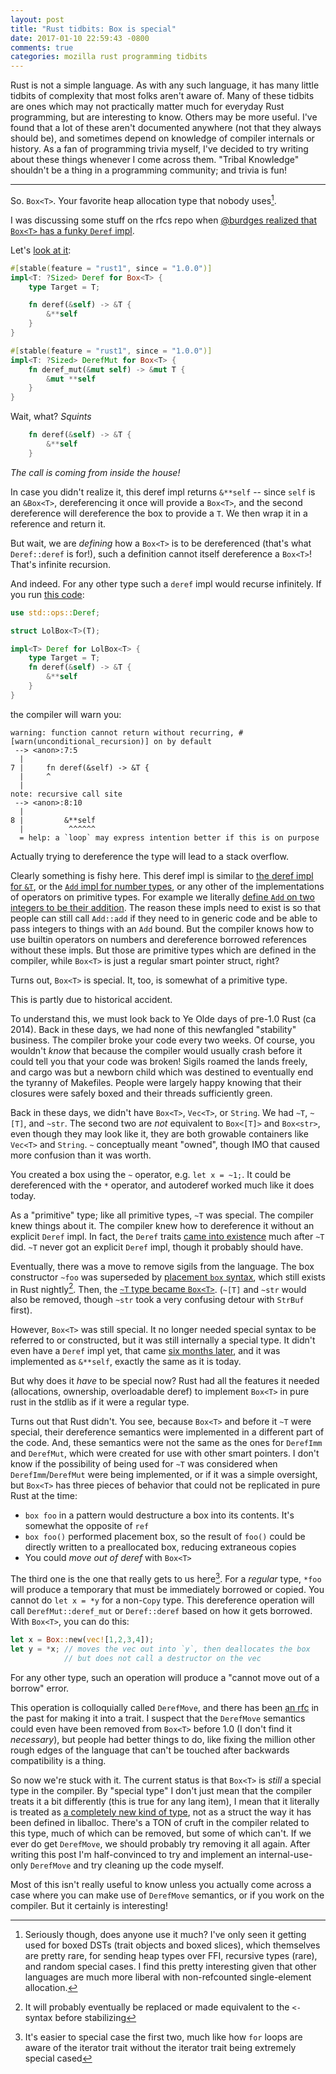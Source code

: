 ```yaml
---
layout: post
title: "Rust tidbits: Box is special"
date: 2017-01-10 22:59:43 -0800
comments: true
categories: mozilla rust programming tidbits
---
```


Rust is not a simple language. As with any such language, it has many little tidbits of complexity
that most folks aren't aware of. Many of these tidbits are ones which may not practically matter
much for everyday Rust programming, but are interesting to know. Others may be more useful. I've
found that a lot of these aren't documented anywhere (not that they always should be), and sometimes
depend on knowledge of compiler internals or history. As a fan of programming trivia myself, I've
decided to try writing about these things whenever I come across them. "Tribal Knowledge" shouldn't
be a thing in a programming community; and trivia is fun!


----------

So. `Box<T>`. Your favorite heap allocation type that nobody uses[^1].

I was discussing some stuff on the rfcs repo when
[@burdges realized that `Box<T>` has a funky `Deref` impl][rfcs-impl].

Let's [look at it][deref-impl]:

```rust
#[stable(feature = "rust1", since = "1.0.0")]
impl<T: ?Sized> Deref for Box<T> {
    type Target = T;

    fn deref(&self) -> &T {
        &**self
    }
}

#[stable(feature = "rust1", since = "1.0.0")]
impl<T: ?Sized> DerefMut for Box<T> {
    fn deref_mut(&mut self) -> &mut T {
        &mut **self
    }
}
```

Wait, what? _Squints_

```rust
    fn deref(&self) -> &T {
        &**self
    }
```

_The call is coming from inside the house!_


 [rfcs-impl]: https://github.com/rust-lang/rfcs/issues/1850#issuecomment-271766300
 [deref-impl]: https://github.com/rust-lang/rust/blob/e4fee525e04838dabc82beed5ae1a06051be53fd/src/liballoc/boxed.rs#L502
 [^1]: Seriously though, does anyone use it much? I've only seen it getting used for boxed DSTs (trait objects and boxed slices), which themselves are pretty rare, for sending heap types over FFI, recursive types (rare), and random special cases. I find this pretty interesting given that other languages are much more liberal with non-refcounted single-element allocation.


In case you didn't realize it, this deref impl returns `&**self` -- since `self`
is an `&Box<T>`, dereferencing it once will provide a `Box<T>`, and the second dereference
will dereference the box to provide a `T`. We then wrap it in a reference and return it.

But wait, we are _defining_ how a `Box<T>` is to be dereferenced (that's what `Deref::deref` is
for!), such a definition cannot itself dereference a `Box<T>`! That's infinite recursion.


And indeed. For any other type such a `deref` impl would recurse infinitely. If you run
[this code][lolbox]:

```rust
use std::ops::Deref;

struct LolBox<T>(T);

impl<T> Deref for LolBox<T> {
    type Target = T;
    fn deref(&self) -> &T {
        &**self
    }
}
```

 [lolbox]: https://play.rust-lang.org/?gist=9c8a02336c6816e57c83de39c103ca06&version=stable&backtrace=0

the compiler will warn you:

```text
warning: function cannot return without recurring, #[warn(unconditional_recursion)] on by default
 --> <anon>:7:5
  |
7 |     fn deref(&self) -> &T {
  |     ^
  |
note: recursive call site
 --> <anon>:8:10
  |
8 |         &**self
  |          ^^^^^^
  = help: a `loop` may express intention better if this is on purpose
```

Actually trying to dereference the type will lead to a stack overflow.

Clearly something is fishy here. This deref impl is similar to [the deref impl for `&T`][deref-and],
or the [`Add` impl for number types][add-num], or any other of the implementations of operators on
primitive types. For example we literally
[define `Add` on two integers to be their addition][add-num]. The reason these impls need to exist
is so that people can still call `Add::add` if they need to in generic code and be able to pass
integers to things with an `Add` bound. But the compiler knows how to use builtin operators on
numbers and dereference borrowed references without these impls. But those are primitive types
which are defined in the compiler, while `Box<T>` is just a regular smart pointer struct, right?

Turns out, `Box<T>` is special. It, too, is somewhat of a primitive type.

 [deref-and]: https://github.com/rust-lang/rust/blob/52c03d1d619fd25c961bc9de59bcc942b660d5db/src/libcore/ops.rs#L2460
 [add-num]: https://github.com/rust-lang/rust/blob/52c03d1d619fd25c961bc9de59bcc942b660d5db/src/libcore/ops.rs#L263

This is partly due to historical accident.

To understand this, we must look back to Ye Olde days of pre-1.0 Rust (ca 2014). Back in these days,
we had none of this newfangled "stability" business. The compiler broke your code every two weeks.
Of course, you wouldn't _know_ that because the compiler would usually crash before it could tell
you that your code was broken! Sigils roamed the lands freely, and cargo was but a newborn child
which was destined to eventually end the tyranny of Makefiles. People were largely happy knowing
that their closures were safely boxed and their threads sufficiently green.

Back in these days, we didn't have `Box<T>`, `Vec<T>`, or `String`. We had `~T`, `~[T]`, and `~str`.
The second two are _not_ equivalent to `Box<[T]>` and `Box<str>`, even though they may look like it,
they are both growable containers like `Vec<T>` and `String`. `~` conceptually meant "owned", though
IMO that caused more confusion than it was worth.

You created a box using the `~` operator, e.g. `let x = ~1;`. It could be dereferenced with the `*`
operator, and autoderef worked much like it does today.

As a "primitive" type; like all primitive types, `~T` was special. The compiler knew things about
it. The compiler knew how to dereference it without an explicit `Deref` impl. In fact, the `Deref`
traits [came into existence][deref-pr] much after `~T` did. `~T` never got an explicit `Deref` impl,
though it probably should have.

Eventually, there was a move to remove sigils from the language. The box constructor `~foo` was
superseded by [placement `box` syntax][placement], which still exists in Rust nightly[^3]. Then, the
[`~T` type became `Box<T>`][die-sigil]. (`~[T]` and `~str` would also be removed, though `~str` took
a very confusing detour with `StrBuf` first).

However, `Box<T>` was still special. It no longer needed special syntax to be referred to or
constructed, but it was still internally a special type. It didn't even have a `Deref` impl yet,
that came [six months later][box-gets-deref], and it was implemented as `&**self`, exactly the same
as it is today.


 [deref-pr]: https://github.com/rust-lang/rust/pull/12491
 [placement]: https://github.com/rust-lang/rust/pull/11055/
 [die-sigil]: https://github.com/rust-lang/rust/pull/13904
 [box-gets-deref]: https://github.com/rust-lang/rust/pull/20052
 [^3]: It will probably eventually be replaced or made equivalent to the `<-` syntax before stabilizing

But why does it _have_ to be special now? Rust had all the features it needed (allocations,
ownership, overloadable deref) to implement `Box<T>` in pure rust in the stdlib as if it
were a regular type.

Turns out that Rust didn't. You see, because `Box<T>` and before it `~T` were special, their
dereference semantics were implemented in a different part of the code. And, these semantics were
not the same as the ones for `DerefImm` and `DerefMut`, which were created for use with other smart
pointers. I don't know if the possibility of being used for `~T` was considered when
`DerefImm`/`DerefMut` were being implemented, or if it was a simple oversight, but `Box<T>` has
three pieces of behavior that could not be replicated in pure Rust at the time:

 - `box foo` in a pattern would destructure a box into its contents. It's somewhat the opposite of `ref`
 - `box foo()` performed placement box, so the result of `foo()` could be directly written to a preallocated box, reducing extraneous copies
 - You could _move out of deref_ with `Box<T>`

The third one is the one that really gets to us here[^4].
For a _regular_ type, `*foo` will produce a temporary that must be immediately borrowed or copied.
You cannot do `let x = *y` for a non-`Copy` type. This dereference operation will call
`DerefMut::deref_mut` or `Deref::deref` based on how it gets borrowed. With `Box<T>`, you can do
this:

```rust
let x = Box::new(vec![1,2,3,4]);
let y = *x; // moves the vec out into `y`, then deallocates the box
            // but does not call a destructor on the vec
```

For any other type, such an operation will produce a "cannot move out of a borrow" error.

This operation is colloquially called `DerefMove`, and there has been [an rfc][derefmove] in the
past for making it into a trait. I suspect that the `DerefMove` semantics could even have been
removed from `Box<T>` before 1.0 (I don't find it _necessary_), but people had better things to do,
like fixing the million other rough edges of the language that can't be touched after backwards
compatibility is a thing.


So now we're stuck with it. The current status is that `Box<T>` is _still_ a special type in the
compiler. By "special type" I don't just mean that the compiler treats it a bit differently (this is
true for any lang item), I mean that it literally is treated as
[a completely new kind of type][tybox], not as a struct the way it has been defined in liballoc.
There's a TON of cruft in the compiler related to this type, much of which can be removed, but some
of which can't. If we ever do get `DerefMove`, we should probably try removing it all again. After
writing this post I'm half-convinced to try and implement an internal-use-only `DerefMove` and try
cleaning up the code myself.


Most of this isn't really useful to know unless you actually come across a case where you can make
use of `DerefMove` semantics, or if you work on the compiler. But it certainly is interesting!

 [derefmove]: https://github.com/rust-lang/rfcs/pull/178/files?short_path=6f69a99#diff-6f69a990502a98c2eeb172d87269005d
 [tybox]: http://manishearth.github.io/rust-internals-docs/rustc/ty/enum.TypeVariants.html#TyBox.v
 [^4]: It's easier to special case the first two, much like how `for` loops are aware of the iterator trait without the iterator trait being extremely special cased
